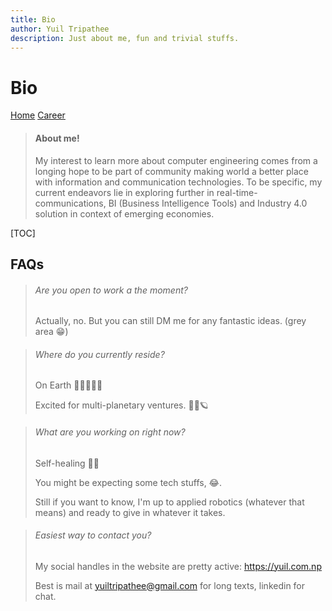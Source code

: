 ```yaml
---
title: Bio
author: Yuil Tripathee
description: Just about me, fun and trivial stuffs.
---
```




# Bio

[Home](./index.html) [Career](./career.html)

> #### About me!
>
> My interest to learn more about computer engineering comes from a longing hope to be part of community making world a better place with information and communication technologies. To be specific, my current endeavors lie in exploring further in real-time-communications, BI (Business
> Intelligence Tools) and Industry 4.0 solution in context of emerging economies.

[TOC]

## FAQs

> ###### Are you open to work a the moment?
>
> Actually, no. But you can still DM me for any fantastic ideas. (grey area 😁)

> ###### Where do you currently reside?
>
> On Earth 🤣🤣🤣🤣🤣
>
> Excited for multi-planetary ventures. 🚀🌙🪐

> ###### What are you working on right now?
>
> Self-healing 🧑‍⚕️
>
> You might be expecting some tech stuffs, 😂.
>
> Still if you want to know, I'm up to applied robotics (whatever that means) and ready to give in whatever it takes.

> ###### Easiest way to contact you?
>
> My social handles in the website are pretty active: https://yuil.com.np
>
> Best is mail at yuiltripathee@gmail.com for long texts, linkedin for chat.